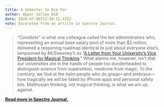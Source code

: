 ```yaml
---
title: A Semester to Die For
author: Upper Valley DSA
date: 2020-07-06T23:50:15.435Z
note: Excerpted from an article in Spectre Journal.
---
```

> *“Covidiots”* is what one colleague called the ten administrators who, representing an annual base salary pool of more than $2 million, delivered a reopening roadmap identical to just about everyone else’s, lampooned by *McSweeney’s* as “[A Letter from Your University’s Vice President for Magical Thinking](https://www.mcsweeneys.net/articles/a-message-from-your-universitys-vice-president-for-magical-thinking).” What alarms me, however, isn’t that our universities are in the hands of people too dunderheaded to distinguish science from superstition, medicine from magic. To the contrary, we find at the helm people who do grasp—and embrace—how tragically we will be failed by iPhone apps and personal safety kits. Malthusian thinking, not magical thinking, is what we are up against.

**[Read more in Spectre Journal.](https://spectrejournal.com/a-semester-to-die-for/)**